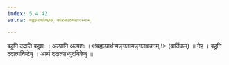 ```yaml
---
index: 5.4.42
sutra: बह्वल्पार्थाच्छस् कारकादन्यतरस्याम्

---
```

 बहूनि ददाति बहुशः । अल्पानि अल्पशः ।<!बह्वल्पार्थन्मङ्गलामङ्गलवचनम् !> (वार्तिकम्) ॥ नेह । बहूनि ददात्यनिष्टेषु । अल्पं ददात्याभ्युदयिकेषु ॥